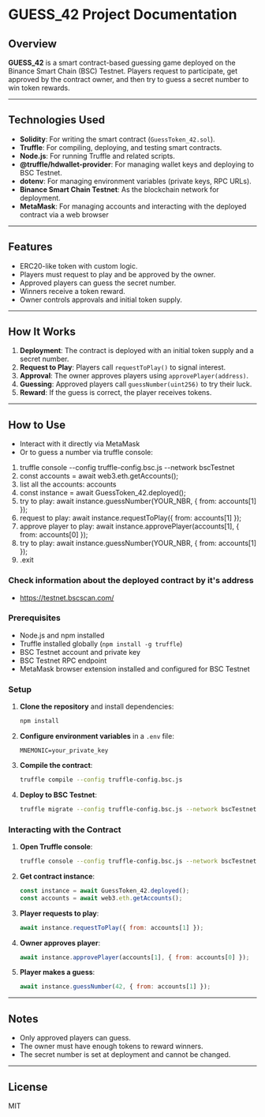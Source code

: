# GUESS_42 Project Documentation

## Overview

**GUESS_42** is a smart contract-based guessing game deployed on the Binance Smart Chain (BSC) Testnet. Players request to participate, get approved by the contract owner, and then try to guess a secret number to win token rewards.

---

## Technologies Used

- **Solidity**: For writing the smart contract (`GuessToken_42.sol`).
- **Truffle**: For compiling, deploying, and testing smart contracts.
- **Node.js**: For running Truffle and related scripts.
- **@truffle/hdwallet-provider**: For managing wallet keys and deploying to BSC Testnet.
- **dotenv**: For managing environment variables (private keys, RPC URLs).
- **Binance Smart Chain Testnet**: As the blockchain network for deployment.
- **MetaMask**: For managing accounts and interacting with the deployed contract via a web browser

---

## Features

- ERC20-like token with custom logic.
- Players must request to play and be approved by the owner.
- Approved players can guess the secret number.
- Winners receive a token reward.
- Owner controls approvals and initial token supply.

---

## How It Works

1. **Deployment**: The contract is deployed with an initial token supply and a secret number.
2. **Request to Play**: Players call `requestToPlay()` to signal interest.
3. **Approval**: The owner approves players using `approvePlayer(address)`.
4. **Guessing**: Approved players call `guessNumber(uint256)` to try their luck.
5. **Reward**: If the guess is correct, the player receives tokens.

---

## How to Use
- Interact with it directly via MetaMask
- Or to guess a number via truffle console:
1. truffle console --config truffle-config.bsc.js --network bscTestnet
2. const accounts = await web3.eth.getAccounts();
3. list all the accounts: accounts
4. const instance = await GuessToken_42.deployed();
5. try to play: await instance.guessNumber(YOUR_NBR, { from: accounts[1] });
6. request to play: await instance.requestToPlay({ from: accounts[1] });
7. approve player to play: await instance.approvePlayer(accounts[1], { from: accounts[0] });
8. try to play: await instance.guessNumber(YOUR_NBR, { from: accounts[1] });
9. .exit


### Check information about the deployed contract by it's address
- https://testnet.bscscan.com/

### Prerequisites

- Node.js and npm installed
- Truffle installed globally (`npm install -g truffle`)
- BSC Testnet account and private key
- BSC Testnet RPC endpoint
- MetaMask browser extension installed and configured for BSC Testnet

### Setup

1. **Clone the repository** and install dependencies:
    ```sh
    npm install
    ```

2. **Configure environment variables** in a `.env` file:
    ```
    MNEMONIC=your_private_key
    ```

3. **Compile the contract**:
    ```sh
    truffle compile --config truffle-config.bsc.js
    ```

4. **Deploy to BSC Testnet**:
    ```sh
    truffle migrate --config truffle-config.bsc.js --network bscTestnet
    ```

### Interacting with the Contract

1. **Open Truffle console**:
    ```sh
    truffle console --config truffle-config.bsc.js --network bscTestnet
    ```

2. **Get contract instance**:
    ```js
    const instance = await GuessToken_42.deployed();
    const accounts = await web3.eth.getAccounts();
    ```

3. **Player requests to play**:
    ```js
    await instance.requestToPlay({ from: accounts[1] });
    ```

4. **Owner approves player**:
    ```js
    await instance.approvePlayer(accounts[1], { from: accounts[0] });
    ```

5. **Player makes a guess**:
    ```js
    await instance.guessNumber(42, { from: accounts[1] });
    ```

---

## Notes

- Only approved players can guess.
- The owner must have enough tokens to reward winners.
- The secret number is set at deployment and cannot be changed.

---

## License

MIT
